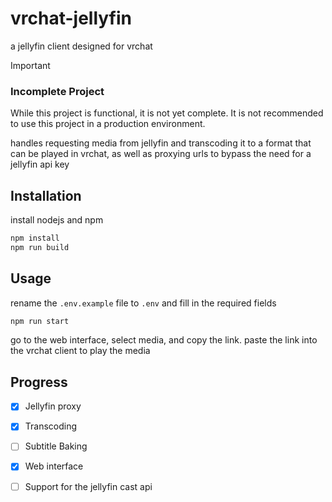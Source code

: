 # vrchat-jellyfin

a jellyfin client designed for vrchat

> [!IMPORTANT]
>
> ### Incomplete Project
>
> While this project is functional, it is not yet complete. It is not recommended to use this project in a production environment.

handles requesting media from jellyfin and transcoding it to a format that can be played in vrchat, as well as proxying urls to bypass the need for a jellyfin api key

## Installation

install nodejs and npm

```bash
npm install
npm run build
```

## Usage

rename the `.env.example` file to `.env` and fill in the required fields

```bash
npm run start
```

go to the web interface, select media, and copy the link. paste the link into the vrchat client to play the media

## Progress

- [x] Jellyfin proxy 
- [x] Transcoding
- [ ] Subtitle Baking
- [x] Web interface
- [ ] Support for the jellyfin cast api

